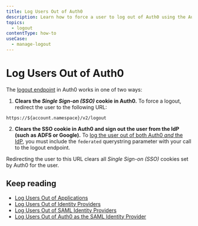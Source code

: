 ```yaml
---
title: Log Users Out of Auth0
description: Learn how to force a user to log out of Auth0 using the Auth0 logout endpoint. 
topics:
  - logout
contentType: how-to
useCase:
  - manage-logout
---
```


# Log Users Out of Auth0

The [logout endpoint](/api/authentication?javascript#logout) in Auth0 works in one of two ways:

1. **Clears the <dfn data-key="single-sign-on">Single Sign-on (SSO)</dfn> cookie in Auth0.** To force a logout, redirect the user to the following URL:

```text
https://${account.namespace}/v2/logout
```

2. **Clears the SSO cookie in Auth0 and sign out the user from the IdP (such as ADFS or Google).** To [log the user out of both Auth0 *and* the IdP](/logout/guides/logout-idps), you must include the `federated` querystring parameter with your call to the logout endpoint.

Redirecting the user to this URL clears all <dfn data-key="single-sign-on">Single Sign-on (SSO)</dfn> cookies set by Auth0 for the user.

## Keep reading

* [Log Users Out of Applications](logout/guides/logout-applications)
* [Log Users Out of Identity Providers](/logout/guides/logout-idps)
* [Log Users Out of SAML Identity Providers](/logout/guides/logout-saml-idps)
* [Log Users Out of Auth0 as the SAML Identity Provider](/protocols/saml/saml-configuration/logout)

